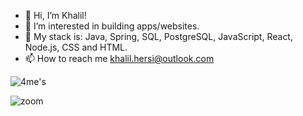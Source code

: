 - 👋 Hi, I’m Khalil!
- 👀 I’m interested in building apps/websites.
- 🌱 My stack is: Java, Spring, SQL, PostgreSQL, JavaScript, React, Node.js, CSS and HTML.
- 📫 How to reach me khalil.hersi@outlook.com



![4me's](https://user-images.githubusercontent.com/97889980/217116391-3f833d22-1c04-4e7a-9f68-1ebd24c3f51b.gif)


![zoom](https://user-images.githubusercontent.com/97889980/217116637-0f3913a6-bcc4-45a1-a691-ad64affaf941.gif)





<!---
Crossreference16/Crossreference16 is a ✨ special ✨ repository because its `README.md` (this file) appears on your GitHub profile.
You can click the Preview link to take a look at your changes.
--->

